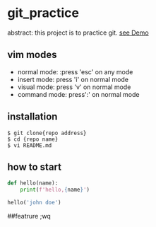 # git_practice

abstract: this project is to practice git.
[see Demo](https:www.google.com)
## vim modes
- normal mode: :press 'esc' on any mode
- insert mode: press 'i' on normal mode
- visual mode: press 'v' on normal mode
- command mode: press':' on normal mode

## installation
``` shell
$ git clone{repo address}
$ cd {repo name}
$ vi README.md
```

## how to start

``` python 
def hello(name):
	print(f'hello,{name}')

hello('john doe')
```

##featrure
;wq


